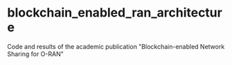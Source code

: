 # blockchain_enabled_ran_architecture
Code and results of the academic publication "Blockchain-enabled Network Sharing for O-RAN"
